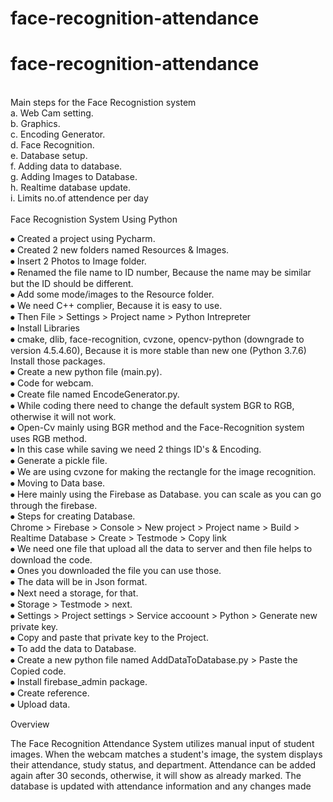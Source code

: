 # face-recognition-attendance
# face-recognition-attendance
<br>
Main steps for the Face Recognistion system<br>
a.	Web Cam setting.<br>
b.	Graphics.<br>
c.	Encoding Generator.<br>
d.	Face Recognition.<br>
e.	Database setup.<br>
f.	Adding data to database.<br>
g.	Adding Images to Database.<br>
h.	Realtime database update.<br>
i.	Limits no.of attendence per day<br>

<br>
Face Recognistion System Using Python <br>

⦁	Created a project using Pycharm.<br>
⦁	Created 2 new folders named Resources & Images.<br>
⦁	Insert 2 Photos to Image folder.<br>
⦁	Renamed the file name to ID number, Because the name may be similar but the ID should be different.<br>
⦁	Add some mode/images to the Resource folder.<br>
⦁	We need C++ complier, Because it is easy to use.<br>
⦁	Then File > Settings > Project name > Python Intrepreter<br>
⦁	Install Libraries <br>
⦁	cmake, dlib, face-recognition, cvzone, opencv-python (downgrade to version 4.5.4.60), Because it is more stable than new one (Python 3.7.6) Install those packages.<br>
⦁	Create a new python file (main.py).<br>
⦁	Code for webcam.<br>
⦁	Create file named EncodeGenerator.py.<br>
⦁	While coding there need to change the default system BGR to RGB, otherwise it will not work.<br>
⦁	Open-Cv mainly using BGR method and the Face-Recognition system uses RGB method.<br>
⦁	In this case while saving we need 2 things ID's & Encoding.<br>
⦁	Generate a pickle file.<br>
⦁	We are using cvzone for making the rectangle for the image recognition.<br>
⦁	Moving to Data base.<br>
⦁	Here mainly using the Firebase as Database. you can scale as you can go through the firebase.<br>
⦁	Steps for creating Database.<br>
	Chrome > Firebase > Console > New project > Project name > 	Build > Realtime Database > Create > Testmode > Copy link<br>
⦁	We need one file that upload all the data to server and then file helps to download the code.<br>
⦁	Ones you downloaded the file you can use those.<br>
⦁	The data will be in Json format.<br>
⦁	Next need a storage, for that.<br>
⦁	Storage > Testmode > next.<br>
⦁	Settings > Project settings > Service accoount > Python > Generate new private key.<br>
⦁	Copy and paste that private key to the Project.<br>
⦁	To add the data to Database.<br>
⦁	Create a new python file named AddDataToDatabase.py > Paste the Copied code.<br>
⦁	Install firebase_admin package.<br>
⦁	Create reference.<br>
⦁	Upload data.<br>


Overview

The Face Recognition Attendance System utilizes manual input of student images. When the webcam matches a student's image, the system displays their attendance, study status, and department. Attendance can be added again after 30 seconds, otherwise, it will show as already marked. The database is updated with attendance information and any changes made
